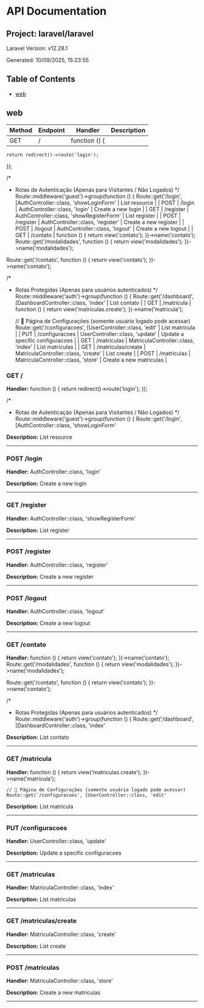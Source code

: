 # API Documentation

## Project: laravel/laravel

Laravel Version: v12.28.1

Generated: 10/09/2025, 15:23:55

## Table of Contents

- [web](#web)

## web

| Method | Endpoint | Handler | Description |
|--------|----------|---------|-------------|
| GET | / | function () {
    return redirect()->route('login');
});

/*
 * Rotas de Autenticação (Apenas para Visitantes / Não Logados)
 */
Route::middleware('guest')->group(function () {
    Route::get('/login', [AuthController::class, 'showLoginForm' | List resource |
| POST | /login | AuthController::class, 'login' | Create a new login |
| GET | /register | AuthController::class, 'showRegisterForm' | List register |
| POST | /register | AuthController::class, 'register' | Create a new register |
| POST | /logout | AuthController::class, 'logout' | Create a new logout |
| GET | /contato | function () {
    return view('contato');
})->name('contato');
Route::get('/modalidades', function () {
    return view('modalidades');
})->name('modalidades');

Route::get('/contato', function () {
    return view('contato');
})->name('contato');

/*
 * Rotas Protegidas (Apenas para usuários autenticados)
 */
Route::middleware('auth')->group(function () {
    Route::get('/dashboard', [DashboardController::class, 'index' | List contato |
| GET | /matricula | function () {
        return view('matriculas.create');
    })->name('matricula');

    // 🔹 Página de Configurações (somente usuário logado pode acessar)
    Route::get('/configuracoes', [UserController::class, 'edit' | List matricula |
| PUT | /configuracoes | UserController::class, 'update' | Update a specific configuracoes |
| GET | /matriculas | MatriculaController::class, 'index' | List matriculas |
| GET | /matriculas/create | MatriculaController::class, 'create' | List create |
| POST | /matriculas | MatriculaController::class, 'store' | Create a new matriculas |

### GET /

**Handler:** function () {
    return redirect()->route('login');
});

/*
 * Rotas de Autenticação (Apenas para Visitantes / Não Logados)
 */
Route::middleware('guest')->group(function () {
    Route::get('/login', [AuthController::class, 'showLoginForm'

**Description:** List resource

---

### POST /login

**Handler:** AuthController::class, 'login'

**Description:** Create a new login

---

### GET /register

**Handler:** AuthController::class, 'showRegisterForm'

**Description:** List register

---

### POST /register

**Handler:** AuthController::class, 'register'

**Description:** Create a new register

---

### POST /logout

**Handler:** AuthController::class, 'logout'

**Description:** Create a new logout

---

### GET /contato

**Handler:** function () {
    return view('contato');
})->name('contato');
Route::get('/modalidades', function () {
    return view('modalidades');
})->name('modalidades');

Route::get('/contato', function () {
    return view('contato');
})->name('contato');

/*
 * Rotas Protegidas (Apenas para usuários autenticados)
 */
Route::middleware('auth')->group(function () {
    Route::get('/dashboard', [DashboardController::class, 'index'

**Description:** List contato

---

### GET /matricula

**Handler:** function () {
        return view('matriculas.create');
    })->name('matricula');

    // 🔹 Página de Configurações (somente usuário logado pode acessar)
    Route::get('/configuracoes', [UserController::class, 'edit'

**Description:** List matricula

---

### PUT /configuracoes

**Handler:** UserController::class, 'update'

**Description:** Update a specific configuracoes

---

### GET /matriculas

**Handler:** MatriculaController::class, 'index'

**Description:** List matriculas

---

### GET /matriculas/create

**Handler:** MatriculaController::class, 'create'

**Description:** List create

---

### POST /matriculas

**Handler:** MatriculaController::class, 'store'

**Description:** Create a new matriculas

---

